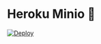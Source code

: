 # Heroku Minio 👋

[![Deploy](https://www.herokucdn.com/deploy/button.png)](https://heroku.com/deploy)